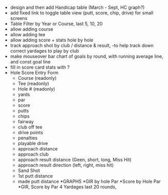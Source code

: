 * design and then add Handicap table (March - Sept, HC graph?)
* add fixed link to toggle table view (putt, score, chip, drive) for small screens
* Table Filter by Year or Course, last 5, 10, 20
* allow adding course
* allow adding tee
* allow adding score + stats hole by hole
* track approach shot by club / distance & result, -to help track down correct yardages to play by club
* make mouseover bar chart of goals by round, with running average line, and const goal line
* fill in score card stats with ?
* Hole Score Entry Form
    * Course (readonly)
    * Tee (readonly)
    * Hole # (readonly)
    * yards
    * par
    * score
    * putts
    * chips
    * fairway
    * club off tee
    * drive points
    * penalties
    * playable drive
    * approach distance
    * approach club
    * approach result distance (Geen, short, long, Miss Hit)
    * approach result direction (left, right, miss hit)
    * Sand Shot
    * 1st putt distance
    * made putt distance
*GRAPHS
    *GIR by hole Par
    *Score by Hole Par
    *GIR, Score by Par 4 Yardages last 20 rounds,